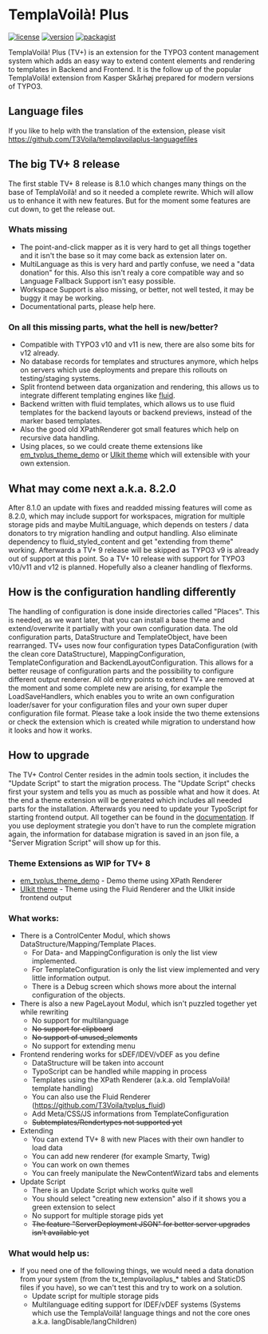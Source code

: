 # TemplaVoilà! Plus

[![license](https://img.shields.io/github/license/T3Voila/templavoilaplus.svg)](https://www.gnu.org/licenses/old-licenses/gpl-2.0-standalone.html)
[![version](https://img.shields.io/badge/TER_version-7.3.6-green.svg)](https://extensions.typo3.org/extension/templavoilaplus)
[![packagist](https://img.shields.io/packagist/v/templavoilaplus/templavoilaplus.svg)](https://packagist.org/packages/templavoilaplus/templavoilaplus)

TemplaVoilà! Plus (TV+) is an extension for the TYPO3 content management system which adds an easy way to extend content elements and rendering to templates in Backend and Frontend.
It is the follow up of the popular TemplaVoilà! extension from Kasper Skårhøj prepared for modern versions of TYPO3.

## Language files

If you like to help with the translation of the extension, please visit https://github.com/T3Voila/templavoilaplus-languagefiles

## The big TV+ 8 release

The first stable TV+ 8 release is 8.1.0 which changes many things on the base of TemplaVoilà! and so it needed a complete rewrite. Which will allow us to enhance it with new features. But for the moment some features are cut down, to get the release out.

### Whats missing

* The point-and-click mapper as it is very hard to get all things together and it isn't the base so it may come back as extension later on.
* MultiLanguage as this is very hard and partly confuse, we need a "data donation" for this. Also this isn't realy a core compatible way and so Language Fallback Support isn't easy possible.
* Workspace Support is also missing, or better, not well tested, it may be buggy it may be working.
* Documentational parts, please help here.

### On all this missing parts, what the hell is new/better?

* Compatible with TYPO3 v10 and v11 is new, there are also some bits for v12 already.
* No database records for templates and structures anymore, which helps on servers which use deployments and prepare this rollouts on testing/staging systems.
* Split frontend between data organization and rendering, this allows us to integrate different templating engines like [fluid](https://github.com/T3Voila/tvplus_fluid).
* Backend written with fluid templates, which allows us to use fluid templates for the backend layouts or backend previews, instead of the marker based templates.
* Also the good old XPathRenderer got small features which help on recursive data handling.
* Using places, so we could create theme extensions like [em_tvplus_theme_demo](https://github.com/extrameile/em_tvplus_theme_demo/) or [UIkit theme](https://github.com/T3Voila/t3voila_uikit) which will extensible with your own extension.

## What may come next a.k.a. 8.2.0

After 8.1.0 an update with fixes and readded missing features will come as 8.2.0, which may include support for workspaces, migration for multiple storage pids and maybe MultiLanguage, which depends on testers / data donators to try migration handling and output handling. Also eliminate dependency to fluid_styled_content and get "extending from theme" working.
Afterwards a TV+ 9 release will be skipped as TYPO3 v9 is already out of support at this point. So a TV+ 10 release with support for TYPO3 v10/v11 and v12 is planned. Hopefully also a cleaner handling of flexforms.

## How is the configuration handling differently

The handling of configuration is done inside directories called "Places". This is needed, as we want later, that you can install a base theme and extend/overwrite it partially with your own configuration data.
The old configuration parts, DataStructure and TemplateObject, have been rearranged. TV+ uses now four configuration types DataConfiguration (with the clean core DataStructure), MappingConfiguration, TemplateConfiguration and BackendLayoutConfiguration. This allows for a better reusage of configuration parts and the possibility to configure different output renderer.
All old entry points to extend TV+ are removed at the moment and some complete new are arising, for example the LoadSaveHandlers, which enables you to write an own configuration loader/saver for your configuration files and your own super duper configuration file format.
Please take a look inside the two theme extensions or check the extension which is created while migration to understand how it looks and how it works.

## How to upgrade

The TV+ Control Center resides in the admin tools section, it includes the "Update Script" to start the migration process. The "Update Script" checks first your system and tells you as much as possible what and how it does. At the end a theme extension will be generated which includes all needed parts for the installation.
Afterwards you need to update your TypoScript for starting frontend output. All together can be found in the [documentation](https://docs.typo3.org/p/templavoilaplus/templavoilaplus/8.0/en-us/Migration/Index.html).
If you use deployment strategie you don't have to run the complete migration again, the information for database migration is saved in an json file, a "Server Migration Script" will show up for this.


### Theme Extensions as WIP for TV+ 8
* [em_tvplus_theme_demo](https://github.com/extrameile/em_tvplus_theme_demo/) - Demo theme using XPath Renderer
* [UIkit theme](https://github.com/T3Voila/t3voila_uikit) - Theme using the Fluid Renderer and the UIkit inside frontend output

### What works:

* There is a ControlCenter Modul, which shows DataStructure/Mapping/Template Places.
    * For Data- and MappingConfiguration is only the list view implemented.
    * For TemplateConfiguration is only the list view implemented and very little information output.
    * There is a Debug screen which shows more about the internal configuration of the objects.
* There is also a new PageLayout Modul, which isn't puzzled together yet while rewriting
    * No support for multilanguage
    * ~~No support for clipboard~~
    * ~~No support of unused_elements~~
    * No support for extending menu
* Frontend rendering works for sDEF/lDEV/vDEF as you define
    * DataStructure will be taken into account
    * TypoScript can be handled while mapping in process
    * Templates using the XPath Renderer (a.k.a. old TemplaVoilà! template handling)
    * You can also use the Fluid Renderer (https://github.com/T3Voila/tvplus_fluid)
    * Add Meta/CSS/JS informations from TemplateConfiguration
    * ~~Subtemplates/Rendertypes not supported yet~~
* Extending
    * You can extend TV+ 8 with new Places with their own handler to load data
    * You can add new renderer (for example Smarty, Twig)
    * You can work on own themes
    * You can freely manipulate the NewContentWizard tabs and elements
* Update Script
    * There is an Update Script which works quite well
    * You should select "creating new extension" also if it shows you a green extension to select
    * No support for multiple storage pids yet
    * ~~The feature "ServerDeployment JSON" for better server upgrades isn't available yet~~

### What would help us:

* If you need one of the following things, we would need a data donation from your system (from the tx_templavoilaplus_* tables and StaticDS files if you have), so we can't test this and try to work on a solution.
    * Update script for multiple storage pids
    * Multilanguage editing support for lDEF/vDEF systems (Systems which use the TemplaVoilà! language things and not the core ones a.k.a. langDisable/langChildren)
